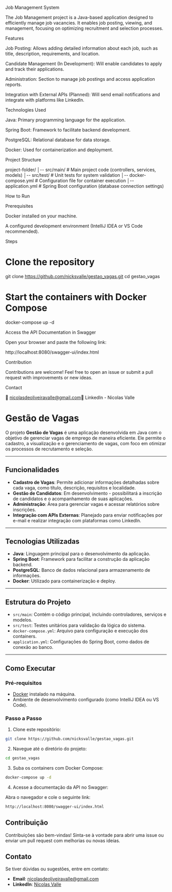 Job Management System

The Job Management project is a Java-based application designed to efficiently manage job vacancies. It enables job posting, viewing, and management, focusing on optimizing recruitment and selection processes.

Features

Job Posting: Allows adding detailed information about each job, such as title, description, requirements, and location.

Candidate Management (In Development): Will enable candidates to apply and track their applications.

Administration: Section to manage job postings and access application reports.

Integration with External APIs (Planned): Will send email notifications and integrate with platforms like LinkedIn.

Technologies Used

Java: Primary programming language for the application.

Spring Boot: Framework to facilitate backend development.

PostgreSQL: Relational database for data storage.

Docker: Used for containerization and deployment.

Project Structure

project-folder/
│-- src/main/        # Main project code (controllers, services, models)
│-- src/test/        # Unit tests for system validation
│-- docker-compose.yml  # Configuration file for container execution
│-- application.yml  # Spring Boot configuration (database connection settings)

How to Run

Prerequisites

Docker installed on your machine.

A configured development environment (IntelliJ IDEA or VS Code recommended).

Steps

# Clone the repository
git clone https://github.com/nicksvalle/gestao_vagas.git
cd gestao_vagas

# Start the containers with Docker Compose
docker-compose up -d

Access the API Documentation in Swagger

Open your browser and paste the following link:

http://localhost:8080/swagger-ui/index.html

Contribution

Contributions are welcome! Feel free to open an issue or submit a pull request with improvements or new ideas.

Contact

📧 nicolasdeoliveiravalle@gmail.com🔗 LinkedIn - Nicolas Valle



# Gestão de Vagas

O projeto **Gestão de Vagas** é uma aplicação desenvolvida em Java com o objetivo de gerenciar vagas de emprego de maneira eficiente. Ele permite o cadastro, a visualização e o gerenciamento de vagas, com foco em otimizar os processos de recrutamento e seleção.

---

## Funcionalidades

- **Cadastro de Vagas**: Permite adicionar informações detalhadas sobre cada vaga, como título, descrição, requisitos e localidade.
- **Gestão de Candidatos**: Em desenvolvimento - possibilitará a inscrição de candidatos e o acompanhamento de suas aplicações.
- **Administração**: Área para gerenciar vagas e acessar relatórios sobre inscrições.
- **Integração com APIs Externas**: Planejado para enviar notificações por e-mail e realizar integração com plataformas como LinkedIn.

---

## Tecnologias Utilizadas

- **Java**: Linguagem principal para o desenvolvimento da aplicação.
- **Spring Boot**: Framework para facilitar a construção da aplicação backend.
- **PostgreSQL**: Banco de dados relacional para armazenamento de informações.
- **Docker**: Utilizado para containerização e deploy.

---

## Estrutura do Projeto

- `src/main`: Contém o código principal, incluindo controladores, serviços e modelos.
- `src/test`: Testes unitários para validação da lógica do sistema.
- `docker-compose.yml`: Arquivo para configuração e execução dos containers.
- `application.yml`: Configurações do Spring Boot, como dados de conexão ao banco.

---

## Como Executar

### Pré-requisitos

- [Docker](https://www.docker.com/) instalado na máquina.
- Ambiente de desenvolvimento configurado (como IntelliJ IDEA ou VS Code).

### Passo a Passo

1. Clone este repositório:

```bash
git clone https://github.com/nicksvalle/gestao_vagas.git
```
2. Navegue até o diretório do projeto:
```bash
cd gestao_vagas
```
3. Suba os containers com Docker Compose:
```bash
docker-compose up -d
```
4. Acesse a documentação da API no Swagger:
   
Abra o navegador e cole o seguinte link:
```bash
http://localhost:8080/swagger-ui/index.html
```
## Contribuição

Contribuições são bem-vindas! Sinta-se à vontade para abrir uma issue ou enviar um pull request com melhorias ou novas ideias.

## Contato

Se tiver dúvidas ou sugestões, entre em contato:

- **Email**: [nicolasdeoliveiravalle@gmail.com](mailto:nicolasdeoliveiravalle@gmail.com)  
- **LinkedIn**: [Nicolas Valle](www.linkedin.com/in/nicolas-valle-620b29219)
